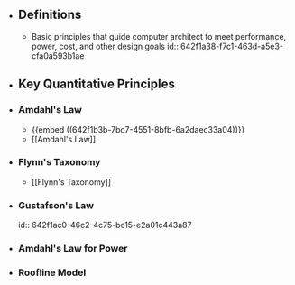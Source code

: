 - ## Definitions
	- Basic principles that guide computer architect to meet performance, power, cost, and other design goals
	  id:: 642f1a38-f7c1-463d-a5e3-cfa0a593b1ae
- ## Key Quantitative Principles
- ### Amdahl's Law
	- {{embed ((642f1b3b-7bc7-4551-8bfb-6a2daec33a04))}}
	- [[Amdahl's Law]]
- ### Flynn's Taxonomy
	- [[Flynn's Taxonomy]]
- ### Gustafson's Law
  id:: 642f1ac0-46c2-4c75-bc15-e2a01c443a87
- ### Amdahl's Law for Power
- ### Roofline Model